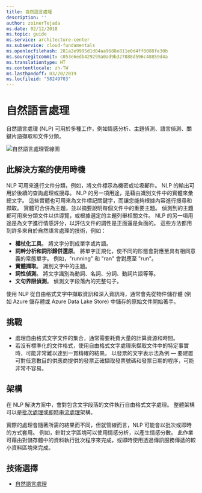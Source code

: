 ```yaml
---
title: 自然語言處理
description: ''
author: zoinerTejada
ms.date: 02/12/2018
ms.topic: guide
ms.service: architecture-center
ms.subservice: cloud-fundamentals
ms.openlocfilehash: 281a2e9995d1d04aa9688e811e0d4ff8088fe30b
ms.sourcegitcommit: c053e6edb429299a0ad9b327888d596c48859d4a
ms.translationtype: HT
ms.contentlocale: zh-TW
ms.lasthandoff: 03/20/2019
ms.locfileid: "58249703"
---
```

# <a name="natural-language-processing"></a>自然語言處理

自然語言處理 (NLP) 可用於多種工作，例如情感分析、主題偵測、語言偵測、關鍵片語擷取和文件分類。

![自然語言處理管線圖](./images/nlp-pipeline.png)

## <a name="when-to-use-this-solution"></a>此解決方案的使用時機

NLP 可用來進行文件分類，例如，將文件標示為機密或垃圾郵件。 NLP 的輸出可用於後續的查詢處理或搜尋。 NLP 的另一項用途，是藉由識別文件中的實體來彙總文字。 這些實體也可用來為文件標記關鍵字，而讓您能夠根據內容進行搜尋和擷取。 實體可合併為主題，並以摘要說明每個文件中的重要主題。 偵測到的主題都可用來分類文件以供導覽，或根據選定的主題列舉相關文件。 NLP 的另一項用途是為文字進行情感評分，以評估文件的調性是正面還是負面的。 這些方法都用到許多來自於自然語言處理的技術，例如：

- **權杖化工具**。 將文字分割成單字或片語。
- **詞幹分析和詞形歸併還原**。 將單字正規化，使不同的形態會對應至具有相同意義的常態單字。 例如，"running" 和 "ran" 會對應至 "run"。
- **實體擷取**。 識別文字中的主題。
- **詞性偵測**。 將文字識別為動詞、名詞、分詞、動詞片語等等。
- **文句界限偵測**。 偵測文字段落內的完整句子。

使用 NLP 從自由格式文字中擷取資訊和深入資訊時，通常會先從物件儲存體 (例如 Azure 儲存體或 Azure Data Lake Store) 中儲存的原始文件開始著手。

## <a name="challenges"></a>挑戰

- 處理自由格式文字文件的集合，通常需要耗費大量的計算資源和時間。
- 若沒有標準化的文件格式，使用自由格式文字處理來擷取文件中的特定事實時，可能非常難以達到一貫精確的結果。 以發票的文字表示法為例 &mdash; 要建置可對任意數目的供應商提供的發票正確擷取發票號碼和發票日期的程序，可能非常不容易。

## <a name="architecture"></a>架構

在 NLP 解決方案中，會對包含文字段落的文件執行自由格式文字處理。 整體架構可以是[批次處理](../big-data/batch-processing.md)或[即時串流處理](../big-data/real-time-processing.md)架構。

實際的處理會隨著所需的結果而不同，但就管線而言，NLP 可能會以批次或即時的方式套用。 例如，針對文字區塊可以使用情感分析，以產生情感分數。 此作業可藉由對儲存體中的資料執行批次程序來完成，或即時使用透過傳訊服務傳遞的較小資料區塊來完成。

## <a name="technology-choices"></a>技術選擇

- [自然語言處理](../technology-choices/natural-language-processing.md)
